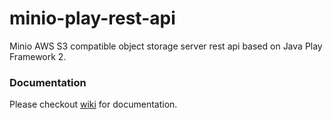 # minio-play-rest-api
Minio AWS S3 compatible object storage server rest api based on Java Play Framework 2.


### Documentation
Please checkout [wiki](https://github.com/s4kibs4mi/minio-play-rest-api/wiki) for documentation.
